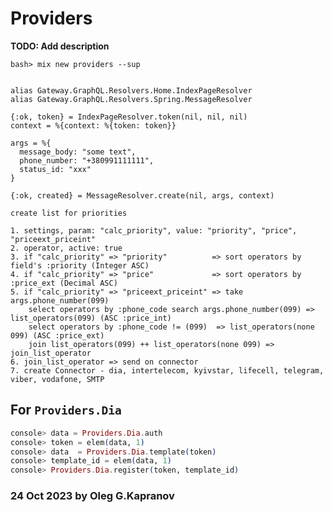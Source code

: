 # Providers

**TODO: Add description**

```
bash> mix new providers --sup
```

```

alias Gateway.GraphQL.Resolvers.Home.IndexPageResolver
alias Gateway.GraphQL.Resolvers.Spring.MessageResolver

{:ok, token} = IndexPageResolver.token(nil, nil, nil)
context = %{context: %{token: token}}

args = %{
  message_body: "some text",
  phone_number: "+380991111111",
  status_id: "xxx"
}

{:ok, created} = MessageResolver.create(nil, args, context)

create list for priorities

1. settings, param: "calc_priority", value: "priority", "price", "priceext_priceint"
2. operator, active: true
3. if "calc_priority" => "priority"          => sort operators by field's :priority (Integer ASC)
4. if "calc_priority" => "price"             => sort operators by :price_ext (Decimal ASC)
5. if "calc_priority" => "priceext_priceint" => take args.phone_number(099)
    select operators by :phone_code search args.phone_number(099) => list_operators(099) (ASC :price_int)
    select operators by :phone_code != (099)  => list_operators(none 099) (ASC :price_ext)
    join list_operators(099) ++ list_operators(none 099) => join_list_operator
6. join_list_operator => send on connector
7. create Connector - dia, intertelecom, kyivstar, lifecell, telegram, viber, vodafone, SMTP
```

## For `Providers.Dia`

```elixir
console> data = Providers.Dia.auth
console> token = elem(data, 1)
console> data  = Providers.Dia.template(token)
console> template_id = elem(data, 1)
console> Providers.Dia.register(token, template_id)
```

### 24 Oct 2023 by Oleg G.Kapranov

[1]:  https://docs.google.com/document/d/1XvcrLli9VLtYWS5G-Dnu4j2Ul72bP9cd/edit
[2]:  https://github.com/edgurgel/httpoison
[3]:  https://github.com/edgurgel/httpoison/issues/181
[4]:  https://github.com/edgurgel/httpoison/issues/317
[5]:  https://github.com/shhavel/uri_query
